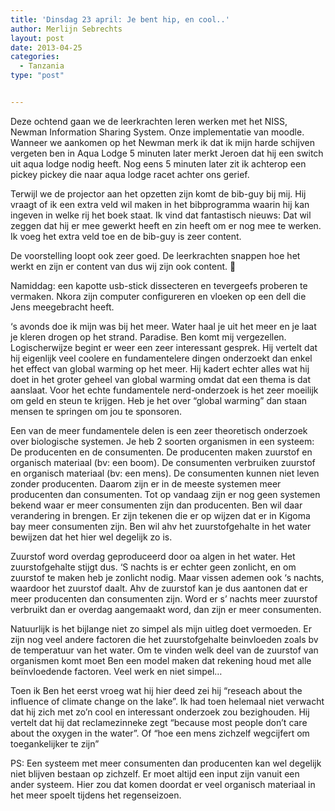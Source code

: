 ```yaml
---
title: 'Dinsdag 23 april: Je bent hip, en cool..'
author: Merlijn Sebrechts
layout: post
date: 2013-04-25
categories:
  - Tanzania
type: "post"


---
```

Deze ochtend gaan we de leerkrachten leren werken met het NISS, Newman Information Sharing System. Onze implementatie van moodle. Wanneer we aankomen op het Newman merk ik dat ik mijn harde schijven vergeten ben in Aqua Lodge 5 minuten later merkt Jeroen dat hij een switch uit aqua lodge nodig heeft. Nog eens 5 minuten later zit ik achterop een pickey pickey die naar aqua lodge racet achter ons gerief.

Terwijl we de projector aan het opzetten zijn komt de bib-guy bij mij. Hij vraagt of ik een extra veld wil maken in het bibprogramma waarin hij kan ingeven in welke rij het boek staat. Ik vind dat fantastisch nieuws: Dat wil zeggen dat hij er mee gewerkt heeft en zin heeft om er nog mee te werken. Ik voeg het extra veld toe en de bib-guy is zeer content.

De voorstelling loopt ook zeer goed. De leerkrachten snappen hoe het werkt en zijn er content van dus wij zijn ook content. 🙂 

Namiddag: een kapotte usb-stick dissecteren en tevergeefs proberen te vermaken. Nkora zijn computer configureren en vloeken op een dell die Jens meegebracht heeft.

&#8216;s avonds doe ik mijn was bij het meer. Water haal je uit het meer en je laat je kleren drogen op het strand. Paradise. Ben komt mij vergezellen. Logischerwijze begint er weer een zeer interessant gesprek. Hij vertelt dat hij eigenlijk veel coolere en fundamentelere dingen onderzoekt dan enkel het effect van global warming op het meer. Hij kadert echter alles wat hij doet in het groter geheel van global warming omdat dat een thema is dat aanslaat. Voor het echte fundamentele nerd-onderzoek is het zeer moeilijk om geld en steun te krijgen. Heb je het over &#8220;global warming&#8221; dan staan mensen te springen om jou te sponsoren.

Een van de meer fundamentele delen is een zeer theoretisch onderzoek over biologische systemen. Je heb 2 soorten organismen in een systeem: De producenten en de consumenten. De producenten maken zuurstof en organisch materiaal (bv: een boom). De consumenten verbruiken zuurstof en organisch materiaal (bv: een mens). De consumenten kunnen niet leven zonder producenten. Daarom zijn er in de meeste systemen meer producenten dan consumenten. Tot op vandaag zijn er nog geen systemen bekend waar er meer consumenten zijn dan producenten. Ben wil daar verandering in brengen. Er zijn tekenen die er op wijzen dat er in Kigoma bay meer consumenten zijn. Ben wil ahv het zuurstofgehalte in het water bewijzen dat het hier wel degelijk zo is.

Zuurstof word overdag geproduceerd door oa algen in het water. Het zuurstofgehalte stijgt dus. &#8216;S nachts is er echter geen zonlicht, en om zuurstof te maken heb je zonlicht nodig. Maar vissen ademen ook &#8216;s nachts, waardoor het zuurstof daalt. Ahv de zuurstof kan je dus aantonen dat er meer producenten dan consumenten zijn. Word er s&#8217; nachts meer zuurstof verbruikt dan er overdag aangemaakt word, dan zijn er meer consumenten.

Natuurlijk is het bijlange niet zo simpel als mijn uitleg doet vermoeden. Er zijn nog veel andere factoren die het zuurstofgehalte beinvloeden zoals bv de temperatuur van het water. Om te vinden welk deel van de zuurstof van organismen komt moet Ben een model maken dat rekening houd met alle beïnvloedende factoren. Veel werk en niet simpel&#8230;

Toen ik Ben het eerst vroeg wat hij hier deed zei hij &#8220;reseach about the influence of climate change on the lake&#8221;. Ik had toen helemaal niet verwacht dat hij zich met zo&#8217;n cool en interessant onderzoek zou bezighouden. Hij vertelt dat hij dat reclamezinneke zegt &#8220;because most people don&#8217;t care about the oxygen in the water&#8221;. Of &#8220;hoe een mens zichzelf wegcijfert om toegankelijker te zijn&#8221;

PS: Een systeem met meer consumenten dan producenten kan wel degelijk niet blijven bestaan op zichzelf. Er moet altijd een input zijn vanuit een ander systeem. Hier zou dat komen doordat er veel organisch materiaal in het meer spoelt tijdens het regenseizoen.
